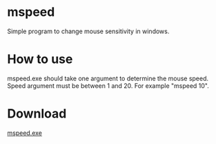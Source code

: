 # mspeed
Simple program to change mouse sensitivity in windows.

# How to use
mspeed.exe should take one argument to determine the mouse speed. Speed argument must be between 1 and 20. For example "mspeed 10".

# Download
<a href="https://github.com/kay-22/mspeed/raw/master/mspeed.exe" download>mspeed.exe</a>
